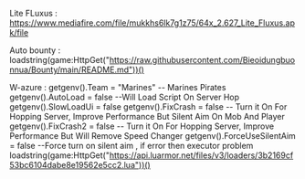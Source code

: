 Lite FLuxus : https://www.mediafire.com/file/mukkhs6lk7g1z75/64x_2.627_Lite_Fluxus.apk/file

Auto bounty : loadstring(game:HttpGet("https://raw.githubusercontent.com/Bieoidungbuonnua/Bounty/main/README.md"))()

W-azure : 
getgenv().Team = "Marines" -- Marines Pirates
getgenv().AutoLoad = false --Will Load Script On Server Hop
getgenv().SlowLoadUi  = false
getgenv().FixCrash = false -- Turn it On For Hopping Server, Improve Performance But Silent Aim On Mob And Player
getgenv().FixCrash2 = false -- Turn it On For Hopping Server, Improve Performance But Will Remove Speed Changer
getgenv().ForceUseSilentAim = false --Force turn on silent aim , if error then executor problem
loadstring(game:HttpGet("https://api.luarmor.net/files/v3/loaders/3b2169cf53bc6104dabe8e19562e5cc2.lua"))()
